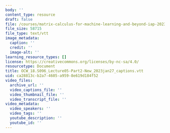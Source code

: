 ```yaml
---
body: ''
content_type: resource
draft: false
file: /courses/matrix-calculus-for-machine-learning-and-beyond-iap-2023/ocw_18s096_lecture05-part2-new_2023jan27_captions.vtt
file_size: 58715
file_type: text/vtt
image_metadata:
  caption: ''
  credit: ''
  image-alt: ''
learning_resource_types: []
license: https://creativecommons.org/licenses/by-nc-sa/4.0/
resourcetype: Document
title: OCW_18.S096_Lecture05-Part2-New_2023jan27_captions.vtt
uid: ca28813c-b2a7-4605-a959-8e619d184f52
video_files:
  archive_url: ''
  video_captions_file: ''
  video_thumbnail_file: ''
  video_transcript_file: ''
video_metadata:
  video_speakers: ''
  video_tags: ''
  youtube_description: ''
  youtube_id: ''
---
```

